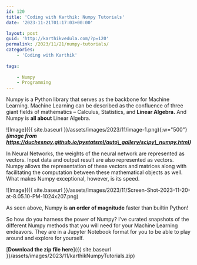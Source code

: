 ```yaml
---
id: 120
title: 'Coding with Karthik: Numpy Tutorials'
date: '2023-11-21T01:17:03+00:00'

layout: post
guid: 'http://karthikvedula.com/?p=120'
permalink: /2023/11/21/numpy-tutorials/
categories:
    - 'Coding with Karthik'
    
tags:
    
    - Numpy
    - Programming
---
```


Numpy is a Python library that serves as the backbone for Machine Learning. Machine Learning can be described as the confluence of three giant fields of mathematics – Calculus, Statistics, and **Linear Algebra.** And Numpy is **all about** Linear Algebra.

![Image]({{ site.baseurl }}/assets/images/2023/11/image-1.png){:w="500"}
_**(image from https://duchesnay.github.io/pystatsml/auto\_gallery/scipy\_numpy.html)**_

In Neural Networks, the weights of the neural network are represented as vectors. Input data and output result are also represented as vectors. Numpy allows the representation of these vectors and matrices along with facilitating the computation between these mathematical objects as well. What makes Numpy exceptional, however, is its speed.

![Image]({{ site.baseurl }}/assets/images/2023/11/Screen-Shot-2023-11-20-at-8.05.10-PM-1024x207.png)

As seen above, Numpy is **an order of magnitude** faster than builtin Python!

So how do you harness the power of Numpy? I’ve curated snapshots of the different Numpy methods that you will need for your Machine Learning endeavors. They are in a Jupyter Notebook format for you to be able to play around and explore for yourself.

[**Download the zip file here**]({{ site.baseurl }}/assets/images/2023/11/karthikNumpyTutorials.zip)

